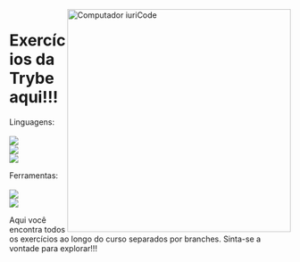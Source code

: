 <img src="https://raw.githubusercontent.com/MicaelliMedeiros/micaellimedeiros/master/image/computer-illustration.png" min-width="400px" max-width="400px" width="400px" align="right" alt="Computador iuriCode">

<p align="left"> 
  <h1>Exercícios da Trybe aqui!!!</h1>
</p>

<p align="left">
  Linguagens: <br> <br> 
  <img src="https://img.shields.io/badge/HTML5-E34F26?style=for-the-badge&logo=html5&logoColor=white"/><br>
  <img src="https://img.shields.io/badge/CSS3-1572B6?style=for-the-badge&logo=css3&logoColor=white"/><br>
  <img src= "https://img.shields.io/badge/JavaScript-F7DF1E?style=for-the-badge&logo=javascript&logoColor=black"/>
</p>

<p align="left">
  Ferramentas: <br> <br>
  <img src= "https://img.shields.io/badge/Git-E34F26?style=for-the-badge&logo=git&logoColor=white"/><br>
  <img src= "https://img.shields.io/badge/Linux-E34F26?style=for-the-badge&logo=linux&logoColor=black"/>
</p>

<p align="left">
  Aqui você encontra todos os exercícios ao longo do curso separados por branches. Sinta-se a vontade para explorar!!!
</p>
